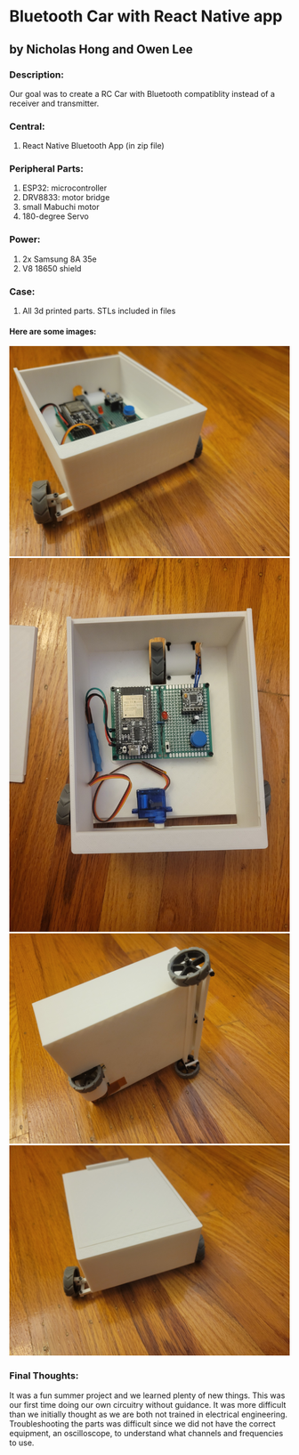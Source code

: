 # Bluetooth Car with React Native app
## by Nicholas Hong and Owen Lee

### Description:
Our goal was to create a RC Car with Bluetooth compatiblity
instead of a receiver and transmitter. 

### Central:
1. React Native Bluetooth App (in zip file)

### Peripheral Parts:
1. ESP32: microcontroller
2. DRV8833: motor bridge
3. small Mabuchi motor
4. 180-degree Servo

### Power:
1. 2x Samsung 8A 35e
2. V8 18650 shield

### Case:
1. All 3d printed parts. STLs included in files

#### Here are some images:
![angled image](./imgs/frontangled.jpg)
![inside of car](./imgs/inside.jpg)
![backside of car](./imgs/backside.jpg)
![car with lid on](./imgs/lidon.jpg)

### Final Thoughts:
It was a fun summer project and we learned plenty of new things.
This was our first time doing our own circuitry without guidance.
It was more difficult than we initially thought as we are both not trained in 
electrical engineering. Troubleshooting the parts was difficult since we did not
have the correct equipment, an oscilloscope, to understand what channels and 
frequencies to use.



